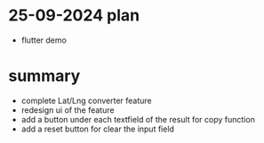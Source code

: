 # 25-09-2024 plan
- flutter demo

# summary
- complete Lat/Lng converter feature
- redesign ui of the feature
- add a button under each textfield of the result for copy function
- add a reset button for clear the input field